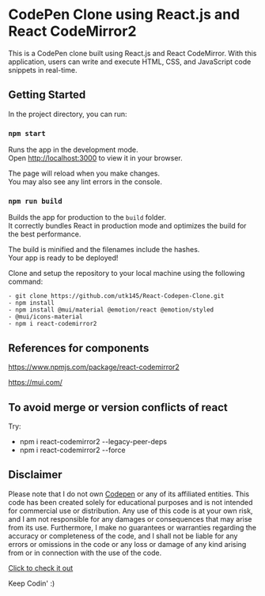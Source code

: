 
# CodePen Clone using React.js and React CodeMirror2

This is a CodePen clone built using React.js and React CodeMirror. With this application, users can write and execute HTML, CSS, and JavaScript code snippets in real-time. 


## Getting Started

In the project directory, you can run:

### `npm start`

Runs the app in the development mode.\
Open [http://localhost:3000](http://localhost:3000) to view it in your browser.

The page will reload when you make changes.\
You may also see any lint errors in the console.



### `npm run build`

Builds the app for production to the `build` folder.\
It correctly bundles React in production mode and optimizes the build for the best performance.

The build is minified and the filenames include the hashes.\
Your app is ready to be deployed!


Clone and setup the repository to your local machine using the following command:

    - git clone https://github.com/utk145/React-Codepen-Clone.git
    - npm install
    - npm install @mui/material @emotion/react @emotion/styled
    - @mui/icons-material
    - npm i react-codemirror2
 
## References for components

https://www.npmjs.com/package/react-codemirror2

https://mui.com/
## To avoid merge or version conflicts of react 
Try:

- npm i react-codemirror2 --legacy-peer-deps
- npm i react-codemirror2 --force
## Disclaimer

Please note that I do not own [Codepen](codepen.io) or any of its affiliated entities. This code has been created solely for educational purposes and is not intended for commercial use or distribution. Any use of this code is at your own risk, and I am not responsible for any damages or consequences that may arise from its use. Furthermore, I make no guarantees or warranties regarding the accuracy or completeness of the code, and I shall not be liable for any errors or omissions in the code or any loss or damage of any kind arising from or in connection with the use of the code.


[Click to check it out](https://utproj-react-codepen-clone.netlify.app/)

Keep Codin' :)
